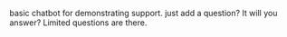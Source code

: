 basic chatbot for demonstrating support.
just add a question?
It will you answer?
Limited questions are there.
